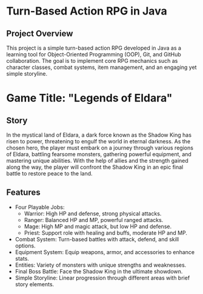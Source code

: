 # Turn-Based Action RPG in Java

## Project Overview

This project is a simple turn-based action RPG developed in Java as a learning tool for Object-Oriented Programming (OOP), Git, and GitHub collaboration. The goal is to implement core RPG mechanics such as character classes, combat systems, item management, and an engaging yet simple storyline.

# Game Title: "Legends of Eldara"

## Story

In the mystical land of Eldara, a dark force known as the Shadow King has risen to power, threatening to engulf the world in eternal darkness. As the chosen hero, the player must embark on a journey through various regions of Eldara, battling fearsome monsters, gathering powerful equipment, and mastering unique abilities. With the help of allies and the strength gained along the way, the player will confront the Shadow King in an epic final battle to restore peace to the land.

## Features

- Four Playable Jobs:
    - Warrior: High HP and defense, strong physical attacks.
    - Ranger: Balanced HP and MP, powerful ranged attacks.
    - Mage: High MP and magic attack, but low HP and defense.
    - Priest: Support role with healing and buffs, moderate HP and MP.
- Combat System: Turn-based battles with attack, defend, and skill options. 
- Equipment System: Equip weapons, armor, and accessories to enhance stats.
- Entities: Variety of monsters with unique strengths and weaknesses.
- Final Boss Battle: Face the Shadow King in the ultimate showdown.
- Simple Storyline: Linear progression through different areas with brief story elements.